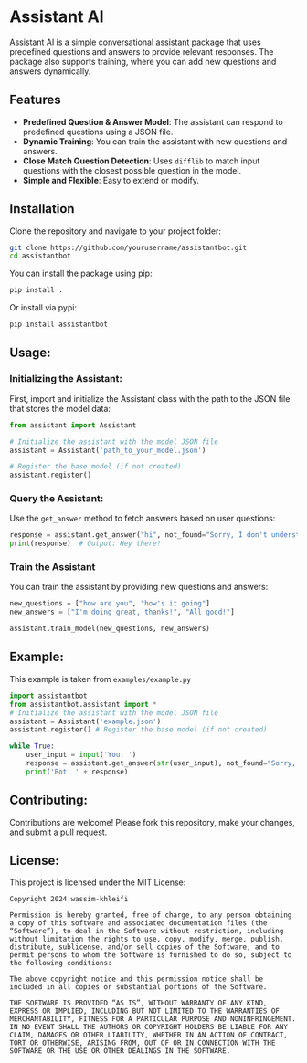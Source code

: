 # Assistant AI

Assistant AI is a simple conversational assistant package that uses predefined questions and answers to provide relevant responses. The package also supports training, where you can add new questions and answers dynamically.

## Features

- **Predefined Question & Answer Model**: The assistant can respond to predefined questions using a JSON file.
- **Dynamic Training**: You can train the assistant with new questions and answers.
- **Close Match Question Detection**: Uses `difflib` to match input questions with the closest possible question in the model.
- **Simple and Flexible**: Easy to extend or modify.

## Installation

Clone the repository and navigate to your project folder:

```bash
git clone https://github.com/yourusername/assistantbot.git
cd assistantbot
```
You can install the package using pip:
```bash
pip install .
```
Or install via pypi:
```bash
pip install assistantbot
```

## Usage:
### Initializing the Assistant:
First, import and initialize the Assistant class with the path to the JSON file that stores the model data:
```py
from assistant import Assistant

# Initialize the assistant with the model JSON file
assistant = Assistant('path_to_your_model.json')

# Register the base model (if not created)
assistant.register()
```
### Query the Assistant:
Use the ``get_answer`` method to fetch answers based on user questions:
```py
response = assistant.get_answer("hi", not_found="Sorry, I don't understand")
print(response)  # Output: Hey there!
```
### Train the Assistant
You can train the assistant by providing new questions and answers:
```py
new_questions = ["how are you", "how's it going"]
new_answers = ["I'm doing great, thanks!", "All good!"]

assistant.train_model(new_questions, new_answers)
```
## Example:
This example is taken from ``examples/example.py``
```py
import assistantbot
from assistantbot.assistant import *
# Initialize the assistant with the model JSON file
assistant = Assistant('example.json')
assistant.register() # Register the base model (if not created)

while True:
	user_input = input('You: ')
	response = assistant.get_answer(str(user_input), not_found="Sorry, I don't understand")
	print('Bot: ' + response)
```
## Contributing:
Contributions are welcome! Please fork this repository, make your changes, and submit a pull request.
## License:
This project is licensed under the MIT License:
```
Copyright 2024 wassim-khleifi

Permission is hereby granted, free of charge, to any person obtaining a copy of this software and associated documentation files (the “Software”), to deal in the Software without restriction, including without limitation the rights to use, copy, modify, merge, publish, distribute, sublicense, and/or sell copies of the Software, and to permit persons to whom the Software is furnished to do so, subject to the following conditions:

The above copyright notice and this permission notice shall be included in all copies or substantial portions of the Software.

THE SOFTWARE IS PROVIDED “AS IS”, WITHOUT WARRANTY OF ANY KIND, EXPRESS OR IMPLIED, INCLUDING BUT NOT LIMITED TO THE WARRANTIES OF MERCHANTABILITY, FITNESS FOR A PARTICULAR PURPOSE AND NONINFRINGEMENT. IN NO EVENT SHALL THE AUTHORS OR COPYRIGHT HOLDERS BE LIABLE FOR ANY CLAIM, DAMAGES OR OTHER LIABILITY, WHETHER IN AN ACTION OF CONTRACT, TORT OR OTHERWISE, ARISING FROM, OUT OF OR IN CONNECTION WITH THE SOFTWARE OR THE USE OR OTHER DEALINGS IN THE SOFTWARE.
```
